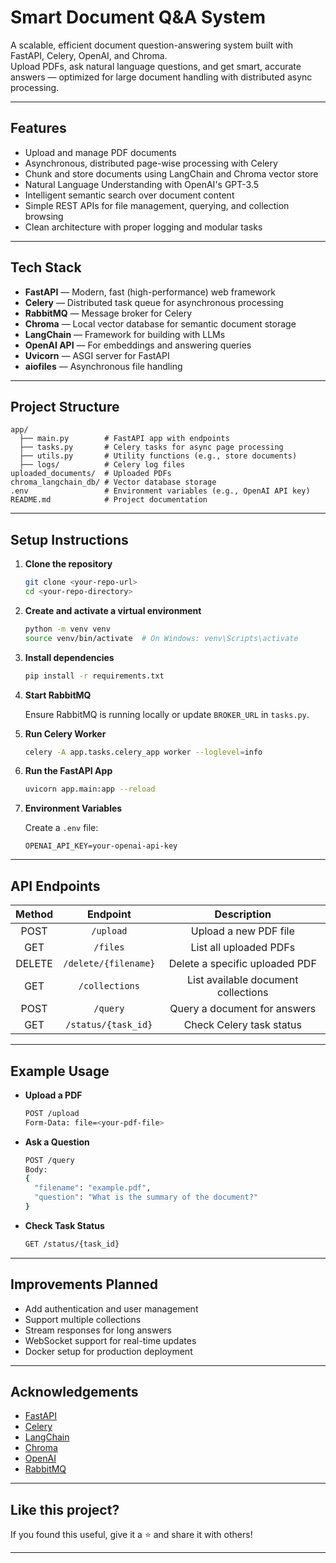 # Smart Document Q&A System

A scalable, efficient document question-answering system built with FastAPI, Celery, OpenAI, and Chroma.  
Upload PDFs, ask natural language questions, and get smart, accurate answers — optimized for large document handling with distributed async processing.

---

## Features

- Upload and manage PDF documents
- Asynchronous, distributed page-wise processing with Celery
- Chunk and store documents using LangChain and Chroma vector store
- Natural Language Understanding with OpenAI's GPT-3.5
- Intelligent semantic search over document content
- Simple REST APIs for file management, querying, and collection browsing
- Clean architecture with proper logging and modular tasks

---

## Tech Stack

- **FastAPI** — Modern, fast (high-performance) web framework
- **Celery** — Distributed task queue for asynchronous processing
- **RabbitMQ** — Message broker for Celery
- **Chroma** — Local vector database for semantic document storage
- **LangChain** — Framework for building with LLMs
- **OpenAI API** — For embeddings and answering queries
- **Uvicorn** — ASGI server for FastAPI
- **aiofiles** — Asynchronous file handling

---

## Project Structure

```
app/
  ├── main.py        # FastAPI app with endpoints
  ├── tasks.py       # Celery tasks for async page processing
  ├── utils.py       # Utility functions (e.g., store documents)
  ├── logs/          # Celery log files
uploaded_documents/  # Uploaded PDFs
chroma_langchain_db/ # Vector database storage
.env                 # Environment variables (e.g., OpenAI API key)
README.md            # Project documentation
```

---

## Setup Instructions

1. **Clone the repository**
   ```bash
   git clone <your-repo-url>
   cd <your-repo-directory>
   ```

2. **Create and activate a virtual environment**
   ```bash
   python -m venv venv
   source venv/bin/activate  # On Windows: venv\Scripts\activate
   ```

3. **Install dependencies**
   ```bash
   pip install -r requirements.txt
   ```

4. **Start RabbitMQ**

   Ensure RabbitMQ is running locally or update `BROKER_URL` in `tasks.py`.

5. **Run Celery Worker**
   ```bash
   celery -A app.tasks.celery_app worker --loglevel=info
   ```

6. **Run the FastAPI App**
   ```bash
   uvicorn app.main:app --reload
   ```

7. **Environment Variables**

   Create a `.env` file:
   ```
   OPENAI_API_KEY=your-openai-api-key
   ```

---

## API Endpoints

| Method | Endpoint                   | Description                          |
|:------:|:---------------------------:|:------------------------------------:|
| POST   | `/upload`                   | Upload a new PDF file               |
| GET    | `/files`                    | List all uploaded PDFs              |
| DELETE | `/delete/{filename}`         | Delete a specific uploaded PDF      |
| GET    | `/collections`              | List available document collections |
| POST   | `/query`                    | Query a document for answers        |
| GET    | `/status/{task_id}`          | Check Celery task status            |

---

## Example Usage

- **Upload a PDF**
  ```bash
  POST /upload
  Form-Data: file=<your-pdf-file>
  ```

- **Ask a Question**
  ```bash
  POST /query
  Body:
  {
    "filename": "example.pdf",
    "question": "What is the summary of the document?"
  }
  ```

- **Check Task Status**
  ```bash
  GET /status/{task_id}
  ```

---

## Improvements Planned

- Add authentication and user management
- Support multiple collections
- Stream responses for long answers
- WebSocket support for real-time updates
- Docker setup for production deployment

---

## Acknowledgements

- [FastAPI](https://fastapi.tiangolo.com/)
- [Celery](https://docs.celeryq.dev/en/stable/)
- [LangChain](https://www.langchain.dev/)
- [Chroma](https://docs.trychroma.com/)
- [OpenAI](https://openai.com/)
- [RabbitMQ](https://www.rabbitmq.com/)

---

## Like this project?

If you found this useful, give it a ⭐️ and share it with others!

---
